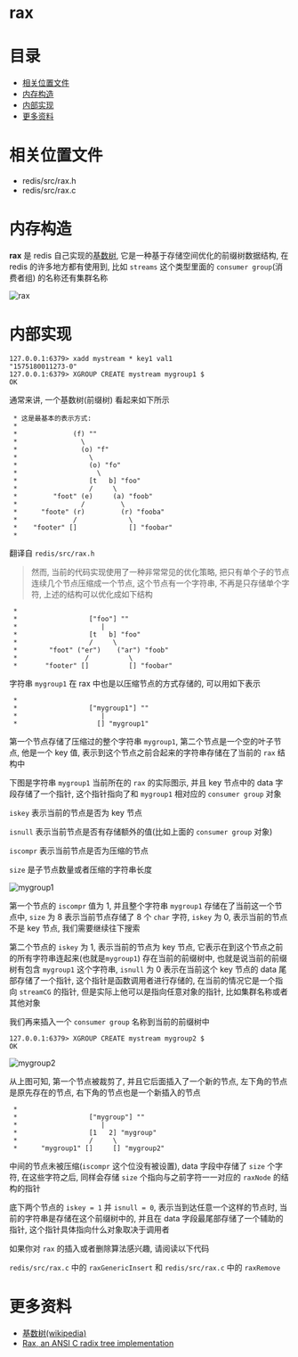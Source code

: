 # rax

# 目录

* [相关位置文件](#相关位置文件)
* [内存构造](#内存构造)
* [内部实现](#内部实现)
* [更多资料](#更多资料)



# 相关位置文件
* redis/src/rax.h
* redis/src/rax.c

# 内存构造

**rax** 是 redis 自己实现的[基数树](https://zh.wikipedia.org/wiki/%E5%9F%BA%E6%95%B0%E6%A0%91), 它是一种基于存储空间优化的前缀树数据结构, 在 redis 的许多地方都有使用到, 比如 `streams` 这个类型里面的 `consumer group`(消费者组) 的名称还有集群名称

![rax](https://github.com/zpoint/Redis-Internals/blob/5.0/Object/rax/rax.png)

# 内部实现


    127.0.0.1:6379> xadd mystream * key1 val1
    "1575180011273-0"
    127.0.0.1:6379> XGROUP CREATE mystream mygroup1 $
    OK

通常来讲, 一个基数树(前缀树) 看起来如下所示

     * 这是最基本的表示方式:
     *
     *              (f) ""
     *                \
     *                (o) "f"
     *                  \
     *                  (o) "fo"
     *                    \
     *                  [t   b] "foo"
     *                  /     \
     *         "foot" (e)     (a) "foob"
     *                /         \
     *      "foote" (r)         (r) "fooba"
     *              /             \
     *    "footer" []             [] "foobar"
     *

翻译自 `redis/src/rax.h`

> 然而, 当前的代码实现使用了一种非常常见的优化策略, 把只有单个子的节点连续几个节点压缩成一个节点, 这个节点有一个字符串, 不再是只存储单个字符, 上述的结构可以优化成如下结构

     *
     *                  ["foo"] ""
     *                     |
     *                  [t   b] "foo"
     *                  /     \
     *        "foot" ("er")    ("ar") "foob"
     *                 /          \
     *       "footer" []          [] "foobar"

字符串 `mygroup1` 在 rax 中也是以压缩节点的方式存储的, 可以用如下表示

     *
     *                  ["mygroup1"] ""
     *                     |
     *                    [] "mygroup1"

第一个节点存储了压缩过的整个字符串 `mygroup1`, 第二个节点是一个空的叶子节点, 他是一个 key 值, 表示到这个节点之前合起来的字符串存储在了当前的 `rax` 结构中

下图是字符串 `mygroup1` 当前所在的 `rax` 的实际图示, 并且 key 节点中的 data 字段存储了一个指针, 这个指针指向了和 `mygroup1` 相对应的 `consumer group` 对象

`iskey` 表示当前的节点是否为 key 节点

`isnull` 表示当前节点是否有存储额外的值(比如上面的 `consumer group` 对象)

`iscompr` 表示当前节点是否为压缩的节点

`size` 是子节点数量或者压缩的字符串长度

![mygroup1](https://github.com/zpoint/Redis-Internals/blob/5.0/Object/rax/mygroup1.png)

第一个节点的 `iscompr` 值为 1, 并且整个字符串 `mygroup1` 存储在了当前这一个节点中, `size` 为 8 表示当前节点存储了 8 个 `char` 字符, `iskey` 为 0, 表示当前的节点不是 key 节点, 我们需要继续往下搜索

第二个节点的 `iskey` 为 1, 表示当前的节点为 key 节点, 它表示在到这个节点之前的所有字符串连起来(也就是`mygroup1`) 存在当前的前缀树中, 也就是说当前的前缀树有包含 `mygroup1` 这个字符串, `isnull` 为 0 表示在当前这个 key 节点的 data 尾部存储了一个指针, 这个指针是函数调用者进行存储的, 在当前的情况它是一个指向 `streamCG` 的指针, 但是实际上他可以是指向任意对象的指针, 比如集群名称或者其他对象

我们再来插入一个 `consumer group` 名称到当前的前缀树中

    127.0.0.1:6379> XGROUP CREATE mystream mygroup2 $
    OK

![mygroup2](https://github.com/zpoint/Redis-Internals/blob/5.0/Object/rax/mygroup2.png)

从上图可知, 第一个节点被裁剪了, 并且它后面插入了一个新的节点, 左下角的节点是原先存在的节点, 右下角的节点也是一个新插入的节点

     *
     *                  ["mygroup"] ""
     *                     |
     *                  [1   2] "mygroup"
     *                  /     \
     *      "mygroup1" []     [] "mygroup2"

中间的节点未被压缩(`iscompr` 这个位没有被设置), data 字段中存储了 `size` 个字符, 在这些字符之后, 同样会存储 `size` 个指向与之前字符一一对应的 `raxNode` 的结构的指针

底下两个节点的 `iskey = 1` 并 `isnull = 0`, 表示当到达任意一个这样的节点时, 当前的字符串是存储在这个前缀树中的, 并且在 data 字段最尾部存储了一个辅助的指针, 这个指针具体指向什么对象取决于调用者

如果你对 `rax` 的插入或者删除算法感兴趣, 请阅读以下代码

`redis/src/rax.c` 中的 `raxGenericInsert` 和 `redis/src/rax.c` 中的 `raxRemove`

# 更多资料

* [基数树(wikipedia)](https://zh.wikipedia.org/wiki/%E5%9F%BA%E6%95%B0%E6%A0%91)
* [Rax, an ANSI C radix tree implementation](https://github.com/antirez/rax)
